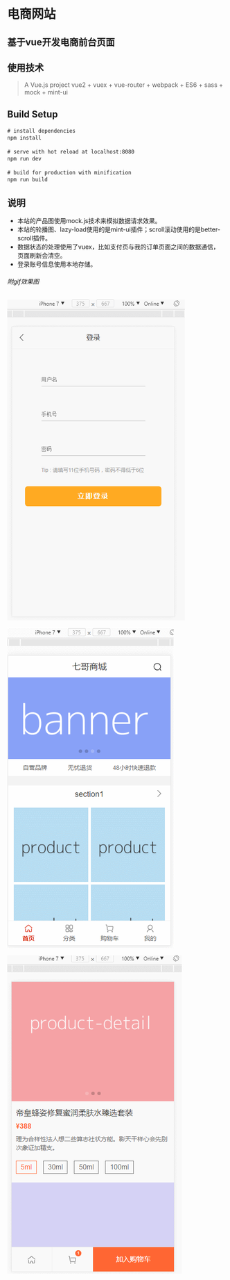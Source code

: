 # 电商网站
## 基于vue开发电商前台页面

## 使用技术
> A Vue.js project
> vue2 + vuex + vue-router + webpack + ES6 + sass + mock + mint-ui

## Build Setup

``` 项目运行
# install dependencies
npm install

# serve with hot reload at localhost:8080
npm run dev

# build for production with minification
npm run build
```
## 说明
* 本站的产品图使用mock.js技术来模拟数据请求效果。
* 本站的轮播图、lazy-load使用的是mint-ui插件；scroll滚动使用的是better-scroll插件。
* 数据状态的处理使用了vuex，比如支付页与我的订单页面之间的数据通信， 页面刷新会清空。
* 登录账号信息使用本地存储。

###### 附gif效果图

![](https://github.com/seven77Zhou/vue-show-show/blob/gh-pages/page2.gif)

![](https://github.com/seven77Zhou/vue-show-show/blob/gh-pages/page3.gif)

![](https://github.com/seven77Zhou/vue-show-show/blob/gh-pages/page1.gif)
